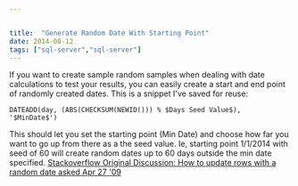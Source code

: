 ```yaml
---


title:  "Generate Random Date With Starting Point"
date: 2014-08-12
tags: ["sql-server","sql-server"]
---
```


If you want to create sample random samples when dealing with date calculations to test your results, you can easily create a start and end point of randomly created dates. This is a snippet I've saved for reuse:

`DATEADD(day, (ABS(CHECKSUM(NEWID())) % $Days Seed Value$), '$MinDate$')`

This should let you set the starting point (Min Date) and choose how far you want to go up from there as a the seed value. Ie, starting point 1/1/2014 with seed of 60 will create random dates up to 60 days outside the min date specified. [Stackoverflow Original Discussion: How to update rows with a random date asked Apr 27 '09](http://stackoverflow.com/questions/794637/how-to-update-rows-with-a-random-date)
